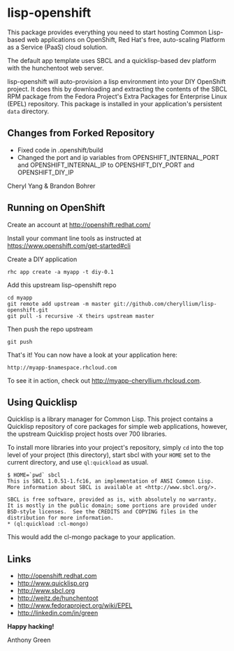 lisp-openshift
==============

This package provides everything you need to start hosting Common
Lisp-based web applications on OpenShift, Red Hat's free, auto-scaling
Platform as a Service (PaaS) cloud solution.

The default app template uses SBCL and a quicklisp-based dev platform
with the hunchentoot web server.

lisp-openshift will auto-provision a lisp environment into your DIY
OpenShift project.  It does this by downloading and extracting the
contents of the SBCL RPM package from the Fedora Project's Extra
Packages for Enterprise Linux (EPEL) repository.  This package is
installed in your application's persistent `data` directory.

Changes from Forked Repository
------------------------------

* Fixed code in .openshift/build 
* Changed the port and ip variables from OPENSHIFT_INTERNAL_PORT 
  and OPENSHIFT_INTERNAL_IP to OPENSHIFT_DIY_PORT and 
  OPENSHIFT_DIY_IP

Cheryl Yang & Brandon Bohrer


Running on OpenShift
--------------------

Create an account at http://openshift.redhat.com/

Install your commant line tools as instructed at https://www.openshift.com/get-started#cli

Create a DIY application

    rhc app create -a myapp -t diy-0.1

Add this upstream lisp-openshift repo

    cd myapp
    git remote add upstream -m master git://github.com/cheryllium/lisp-openshift.git
    git pull -s recursive -X theirs upstream master

Then push the repo upstream

    git push

That's it!  You can now have a look at your application here:

    http://myapp-$namespace.rhcloud.com
 
To see it in action, check out http://myapp-cheryllium.rhcloud.com.

Using Quicklisp
---------------

Quicklisp is a library manager for Common Lisp.  This project contains
a Quicklisp repository of core packages for simple web applications,
however, the upstream Quicklisp project hosts over 700 libraries.

To install more libraries into your project's repository, simply `cd`
into the top level of your project (this directory), start sbcl with
your `HOME` set to the current directory, and use `ql:quickload` as
usual.

    $ HOME=`pwd` sbcl
    This is SBCL 1.0.51-1.fc16, an implementation of ANSI Common Lisp.
    More information about SBCL is available at <http://www.sbcl.org/>.
    
    SBCL is free software, provided as is, with absolutely no warranty.
    It is mostly in the public domain; some portions are provided under
    BSD-style licenses.  See the CREDITS and COPYING files in the
    distribution for more information.
    * (ql:quickload :cl-mongo)

This would add the cl-mongo package to your application.

Links
-----

* http://openshift.redhat.com
* http://www.quicklisp.org
* http://www.sbcl.org
* http://weitz.de/hunchentoot
* http://www.fedoraproject.org/wiki/EPEL
* http://linkedin.com/in/green


__Happy hacking!__

Anthony Green


